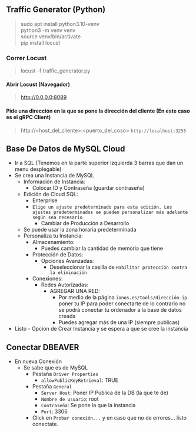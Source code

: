 ## Traffic Generator (Python)

> sudo apt install python3.10-venv <br/>
> python3 -m venv venv <br/>
> source venv/bin/activate <br/>
> pip install locust <br/>

### Correr Locust

> locust -f traffic_generator.py

#### Abrir Locust (Navegador)

> http://0.0.0.0:8089

#### Pide una dirección en la que se pone la dirección del cliente (En este caso es el gRPC Client)

> http://<host_del_cliente>:<puerto_del_coso>         `http://localhost:3255`

## Base De Datos de MySQL Cloud

- Ir a SQL (Tenemos en la parte superior izquierda 3 barras que dan un menu desplegable)
- Se crea una Instancia de MySQL
  - Información de Instancia:
    - Colocar ID y Contraseña (guardar contraseña)
  - Edición de Cloud SQL:
    - Enterprise
    - `Elige un ajuste predeterminado para esta edición. Los ajustes predeterminados se pueden personalizar más adelante según sea necesario`
      - Cambiar de Producción a Desarrollo
  - Se puede usar la zona horaria predeterminada
  - Personaliza tu Instancia:
    - Almacenamiento:
      - Puedes cambiar la cantidad de memoria que tiene
    - Protección de Datos:
      - Opciones Avanzadas:
        - Deseleccionar la casilla de `Habilitar protección contra la eliminación`
    - Conexiones:
      - Redes Autorizadas:
        - AGREGAR UNA RED:
          - Por medio de la página `ionos.es/tools/dirección-ip` poner tu IP para poder conectarte de lo contrario no se podrá conectar tu ordenador a la base de datos creada
          - Puedes agregar más de una IP (siempre publicas)
- Listo - Opcion de Crear Instancia y se espera a que se cree la instancia

## Conectar DBEAVER

- En nueva Conexión
  - Se sabe que es de MySQL
    - Pestaña `Driver Properties`
      - `allowPublicKeyRetrieval`: TRUE
    - Pestaña `General`
      - `Server Host`: Poner IP Publica de la DB (la que te de)
      - `Nombre de usuario`: root
      - `Contraseña`: Se pone la que la instancia
      - `Port`: 3306
    - Click en `Probar conexión...` y en caso que no de errores... listo conectate.


